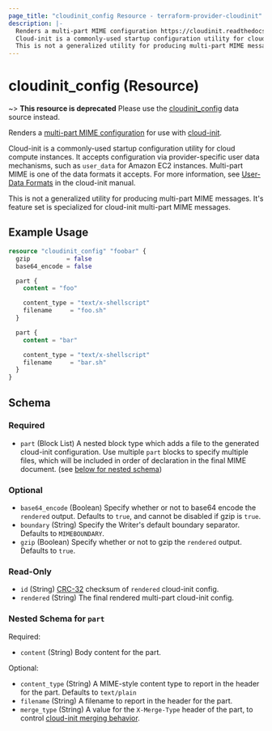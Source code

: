 ```yaml
---
page_title: "cloudinit_config Resource - terraform-provider-cloudinit"
description: |-
  Renders a multi-part MIME configuration https://cloudinit.readthedocs.io/en/latest/explanation/format.html#mime-multi-part-archive for use with cloud-init https://cloudinit.readthedocs.io/en/latest/.
  Cloud-init is a commonly-used startup configuration utility for cloud compute instances. It accepts configuration via provider-specific user data mechanisms, such as user_data for Amazon EC2 instances. Multi-part MIME is one of the data formats it accepts. For more information, see User-Data Formats https://cloudinit.readthedocs.io/en/latest/explanation/format.html in the cloud-init manual.
  This is not a generalized utility for producing multi-part MIME messages. It's feature set is specialized for cloud-init multi-part MIME messages.
---
```


# cloudinit_config (Resource)

~> **This resource is deprecated** Please use the [cloudinit_config](https://registry.terraform.io/providers/hashicorp/cloudinit/latest/docs/data-sources/cloudinit_config)
  data source instead.

Renders a [multi-part MIME configuration](https://cloudinit.readthedocs.io/en/latest/explanation/format.html#mime-multi-part-archive) for use with [cloud-init](https://cloudinit.readthedocs.io/en/latest/).

Cloud-init is a commonly-used startup configuration utility for cloud compute instances. It accepts configuration via provider-specific user data mechanisms, such as `user_data` for Amazon EC2 instances. Multi-part MIME is one of the data formats it accepts. For more information, see [User-Data Formats](https://cloudinit.readthedocs.io/en/latest/explanation/format.html) in the cloud-init manual.

This is not a generalized utility for producing multi-part MIME messages. It's feature set is specialized for cloud-init multi-part MIME messages.

## Example Usage

```terraform
resource "cloudinit_config" "foobar" {
  gzip          = false
  base64_encode = false

  part {
    content = "foo"

    content_type = "text/x-shellscript"
    filename     = "foo.sh"
  }

  part {
    content = "bar"

    content_type = "text/x-shellscript"
    filename     = "bar.sh"
  }
}
```

<!-- This schema was originally generated with tfplugindocs, then modified manually to ensure `part` block list is noted as Required -->

## Schema

### Required

- `part` (Block List) A nested block type which adds a file to the generated cloud-init configuration. Use multiple `part` blocks to specify multiple files, which will be included in order of declaration in the final MIME document. (see [below for nested schema](#nestedblock--part))

### Optional

- `base64_encode` (Boolean) Specify whether or not to base64 encode the `rendered` output. Defaults to `true`, and cannot be disabled if gzip is `true`.
- `boundary` (String) Specify the Writer's default boundary separator. Defaults to `MIMEBOUNDARY`.
- `gzip` (Boolean) Specify whether or not to gzip the `rendered` output. Defaults to `true`.

### Read-Only

- `id` (String) [CRC-32](https://pkg.go.dev/hash/crc32) checksum of `rendered` cloud-init config.
- `rendered` (String) The final rendered multi-part cloud-init config.

<a id="nestedblock--part"></a>
### Nested Schema for `part`

Required:

- `content` (String) Body content for the part.

Optional:

- `content_type` (String) A MIME-style content type to report in the header for the part. Defaults to `text/plain`
- `filename` (String) A filename to report in the header for the part.
- `merge_type` (String) A value for the `X-Merge-Type` header of the part, to control [cloud-init merging behavior](https://cloudinit.readthedocs.io/en/latest/reference/merging.html).
